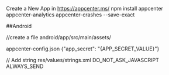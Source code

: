 Create a New App in https://appcenter.ms/
npm install appcenter appcenter-analytics appcenter-crashes --save-exact


##Android

//create a file
android/app/src/main/assets/

appcenter-config.json
{"app_secret": "{APP_SECRET_VALUE}"}

// Add string 
res/values/strings.xml 
<string name="appCenterCrashes_whenToSendCrashes" moduleConfig="true" translatable="false">DO_NOT_ASK_JAVASCRIPT</string>
<string name="appCenterAnalytics_whenToEnableAnalytics" moduleConfig="true" translatable="false">ALWAYS_SEND</string>


